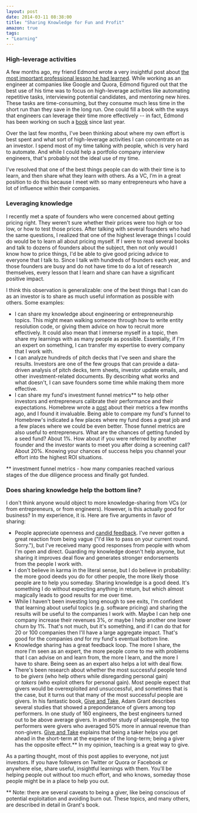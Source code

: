 ```yaml
---
layout: post
date: 2014-03-11 08:38:00
title: "Sharing Knowledge for Fun and Profit"
amazon: true
tags:
- "Learning"
---
```


### High-leverage activities  

A few months ago, my friend Edmond wrote a very insightful post about <a href="http://www.theeffectiveengineer.com/blog/most-important-lesson-ive-learned-in-my-professional-life" target="_blank">the most important professional lesson he had learned</a>. While working as an engineer at companies like Google and Quora, Edmond figured out that the best use of his time was to focus on high-leverage activities like automating repetitive tasks, interviewing potential candidates, and mentoring new hires. These tasks are time-consuming, but they consume much less time in the short run than they save in the long run. One could fill a book with the ways that engineers can leverage their time more effectively -- in fact, Edmond has been working on such a <a href="http://www.theeffectiveengineer.com/book" target="_blank">book</a> since last year.

Over the last few months, I've been thinking about where my own effort is best spent and what sort of high-leverage activities I can concentrate on as an investor. I spend most of my time talking with people, which is very hard to automate. And while I could help a portfolio company interview engineers, that's probably not the ideal use of my time.

I’ve resolved that one of the best things people can do with their time is to learn, and then share what they learn with others. As a VC, I’m in a great position to do this because I meet with so many entrepreneurs who have a lot of influence within their companies.  

### Leveraging knowledge

I recently met a spate of founders who were concerned about getting pricing right. They weren't sure whether their prices were too high or too low, or how to test those prices. After talking with several founders who had the same questions, I realized that one of the highest leverage things I could do would be to learn all about pricing myself. If I were to read several books and talk to dozens of founders about the subject, then not only would I know how to price things, I'd be able to give good pricing advice to everyone that I talk to. Since I talk with hundreds of founders each year, and those founders are busy and do not have time to do a lot of research themselves, every lesson that I learn and share can have a significant positive impact.

I think this observation is generalizable: one of the best things that I can do as an investor is to share as much useful information as possible with others. Some examples:

- I can share my knowledge about engineering or entrepreneurship topics. This might mean walking someone through how to write entity resolution code, or giving them advice on how to recruit more effectively. It could also mean that I immerse myself in a topic, then share my learnings with as many people as possible. Essentially, if I'm an expert on something, I can transfer my expertise to every company that I work with.
- I can analyze hundreds of pitch decks that I've seen and share the results. Investors are one of the few groups that can provide a data-driven analysis of pitch decks, term sheets, investor update emails, and other investment-related documents. By describing what works and what doesn't, I can save founders some time while making them more effective.
- I can share my fund's investment funnel metrics** to help other investors and entrepreneurs calibrate their performance and their expectations. Homebrew wrote a <a href="http://venturegeneratedcontent.com/2014/01/09/homebrews-1-the-vc-metrics-behind-investing-in-one-of-every-100-companies-we-meet/" target="_blank">post</a> about their metrics a few months ago, and I found it invaluable. Being able to compare my fund's funnel to Homebrew's indicated a few places where my fund does a great job and a few places where we could be even better. Those funnel metrics are also useful to entrepreneurs. What are the chances of getting funded by a seed fund? About 1%. How about if you were referred by another founder and the investor wants to meet you after doing a screening call? About 20%. Knowing your chances of success helps you channel your effort into the highest ROI situations.

** investment funnel metrics - how many companies reached various stages of the due diligence process and finally got funded.

### Does sharing knowledge help the bottom line?

I don't think anyone would object to more knowledge-sharing from VCs (or from entrepreneurs, or from engineers). However, is this actually good for business? In my experience, it is. Here are five arguments in favor of sharing:

- People appreciate openness and <a href="{{site.url}}in-defense-of-candidness" target="_blank">candid feedback</a>. I've never gotten a great reaction from being vague ("I'd like to pass on your current round. Sorry."), but I've received many good responses from people with whom I'm open and direct. Guarding my knowledge doesn't help anyone, but sharing it improves deal flow and generates stronger endorsements from the people I work with.
- I don't believe in karma in the literal sense, but I do believe in probability: the more good deeds you do for other people, the more likely those people are to help you someday. Sharing knowledge is a good deed. It's something I do without expecting anything in return, but which almost magically leads to good results for me over time.
- While I haven't been investing long enough to see exits, I'm confident that learning about useful topics (e.g. software pricing) and sharing the results will be useful to the companies I work with. Maybe I can help one company increase their revenues 3%, or maybe I help another one lower churn by 1%. That's not much, but it's something, and if I can do that for 20 or 100 companies then I'll have a large aggregate impact. That's good for the companies _and_ for my fund's eventual bottom line.
- Knowledge sharing has a great feedback loop. The more I share, the more I'm seen as an expert, the more people come to me with problems that I can advise on and learn from, the more I learn, and the more I have to share. Being seen as an expert also helps a lot with deal flow.
- There's been research about whether the most successful people tend to be _givers_ (who help others while disregarding personal gain) or _takers_ (who exploit others for personal gain). Most people expect that givers would be overexploited and unsuccessful, and sometimes that is the case, but it turns out that many of the most successful people are givers. In his fantastic book, <a href="http://www.amazon.com/gp/product/0143124986/ref=as_li_ss_tl?ie=UTF8&camp=1789&creative=390957&creativeASIN=0143124986&linkCode=as2&tag=lesbl0f-20" target="_blank">Give and Take</a>, Adam Grant describes several studies that showed a preponderance of givers among top performers. In one study of 160 engineers, the best engineers turned out to be above average givers. In another study of salespeople, the top performers were givers who averaged 50% more in annual revenue than non-givers. <u>Give and Take</u> explains that being a taker helps you get ahead in the short-term at the expense of the long-term; being a giver has the opposite effect.** In my opinion, teaching is a great way to give.

As a parting thought, most of this post applies to everyone, not just investors. If you have followers on Twitter or Quora or Facebook or anywhere else, share useful, insightful learnings with them. You'll be helping people out without too much effort, and who knows, someday those people might be in a place to help you out.

** Note: there are several caveats to being a giver, like being conscious of potential exploitation and avoiding burn out. These topics, and many others, are described in detail in Grant's book.